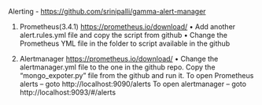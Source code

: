Alerting - https://github.com/srinipalli/gamma-alert-manager
1.	Prometheus(3.4.1) https://prometheus.io/download/
•	Add another alert.rules.yml file and copy the script from github
•	Change the Prometheus YML file in the folder to script available in the github

2.	Alertmanager https://prometheus.io/download/
•	Change the alertmanager.yml file to the one in the github repo.
Copy the “mongo_expoter.py” file from the github and run it.
To open Prometheus alerts – goto http://localhost:9090/alerts
To open alertmanager – goto http://localhost:9093/#/alerts
